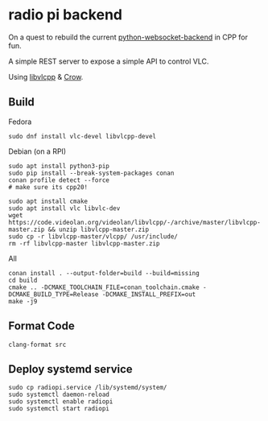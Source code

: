 # radio pi backend

On a quest to rebuild the current [python-websocket-backend](https://github.com/radio-pi/python-websocket-backend/)
in CPP for fun.

A simple REST server to expose a simple API to control VLC.

Using [libvlcpp](https://github.com/videolan/libvlcpp/) &
[Crow](https://github.com/CrowCpp/Crow).

## Build

Fedora

```
sudo dnf install vlc-devel libvlcpp-devel
```

Debian (on a RPI)

```
sudo apt install python3-pip
sudo pip install --break-system-packages conan
conan profile detect --force
# make sure its cpp20!

sudo apt install cmake
sudo apt install vlc libvlc-dev
wget https://code.videolan.org/videolan/libvlcpp/-/archive/master/libvlcpp-master.zip && unzip libvlcpp-master.zip
sudo cp -r libvlcpp-master/vlcpp/ /usr/include/
rm -rf libvlcpp-master libvlcpp-master.zip
```

All

```
conan install . --output-folder=build --build=missing
cd build
cmake .. -DCMAKE_TOOLCHAIN_FILE=conan_toolchain.cmake -DCMAKE_BUILD_TYPE=Release -DCMAKE_INSTALL_PREFIX=out
make -j9
```

## Format Code

```
clang-format src
```

## Deploy systemd service

```
sudo cp radiopi.service /lib/systemd/system/
sudo systemctl daemon-reload
sudo systemctl enable radiopi
sudo systemctl start radiopi
```
